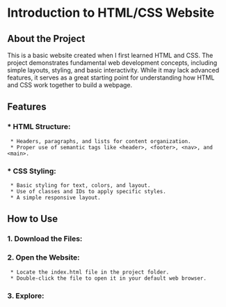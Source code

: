 # Introduction to HTML/CSS Website
## About the Project
This is a basic website created when I first learned HTML and CSS. The project demonstrates fundamental web development concepts, including simple layouts, styling, and basic interactivity. While it may lack advanced features, it serves as a great starting point for understanding how HTML and CSS work together to build a webpage.

## Features
### * HTML Structure:
     * Headers, paragraphs, and lists for content organization.
     * Proper use of semantic tags like <header>, <footer>, <nav>, and <main>.
### * CSS Styling:
     * Basic styling for text, colors, and layout.
     * Use of classes and IDs to apply specific styles.
     * A simple responsive layout.
## How to Use
### 1. Download the Files:
### 2. Open the Website:
     * Locate the index.html file in the project folder.
     * Double-click the file to open it in your default web browser.
### 3. Explore:
